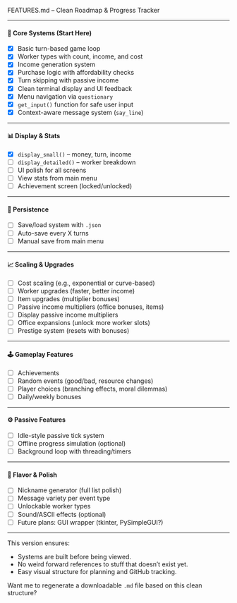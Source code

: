 
FEATURES.md – Clean Roadmap & Progress Tracker

---

#### 🧱 Core Systems (Start Here)

* [x] Basic turn-based game loop
* [x] Worker types with count, income, and cost
* [x] Income generation system
* [x] Purchase logic with affordability checks
* [x] Turn skipping with passive income
* [x] Clean terminal display and UI feedback
* [x] Menu navigation via `questionary`
* [x] `get_input()` function for safe user input
* [x] Context-aware message system (`say_line`)

---

#### 📊 Display & Stats

* [x] `display_small()` – money, turn, income
* [ ] `display_detailed()` – worker breakdown
* [ ] UI polish for all screens
* [ ] View stats from main menu
* [ ] Achievement screen (locked/unlocked)

---

#### 💾 Persistence

* [ ] Save/load system with `.json`
* [ ] Auto-save every X turns
* [ ] Manual save from main menu

---

#### 📈 Scaling & Upgrades

* [ ] Cost scaling (e.g., exponential or curve-based)
* [ ] Worker upgrades (faster, better income)
* [ ] Item upgrades (multiplier bonuses)
* [ ] Passive income multipliers (office bonuses, items)
* [ ] Display passive income multipliers
* [ ] Office expansions (unlock more worker slots)
* [ ] Prestige system (resets with bonuses)

---

#### 🕹️ Gameplay Features

* [ ] Achievements
* [ ] Random events (good/bad, resource changes)
* [ ] Player choices (branching effects, moral dilemmas)
* [ ] Daily/weekly bonuses

---

#### ⚙️ Passive Features

* [ ] Idle-style passive tick system
* [ ] Offline progress simulation (optional)
* [ ] Background loop with threading/timers

---

#### 🎁 Flavor & Polish

* [ ] Nickname generator (full list polish)
* [ ] Message variety per event type
* [ ] Unlockable worker types
* [ ] Sound/ASCII effects (optional)
* [ ] Future plans: GUI wrapper (tkinter, PySimpleGUI?)

---

This version ensures:

* Systems are built before being viewed.
* No weird forward references to stuff that doesn’t exist yet.
* Easy visual structure for planning and GitHub tracking.

Want me to regenerate a downloadable `.md` file based on this clean structure?
